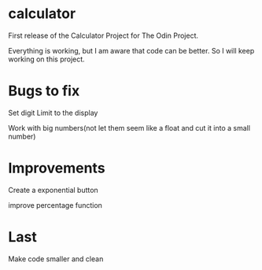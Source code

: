 # calculator

First release of the Calculator Project for The Odin Project.

Everything is working, but I am aware that code can be better. So I will keep working on this project.


# Bugs to fix

Set digit Limit to the display

Work with big numbers(not let them seem like a float and cut it into a small number)

# Improvements

Create a exponential button

improve percentage function

# Last

Make code smaller and clean
